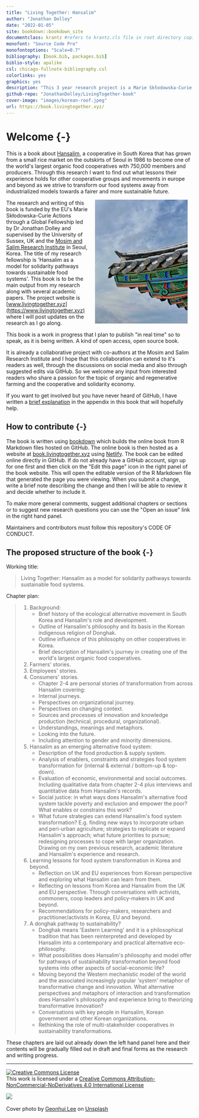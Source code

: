 ```yaml
--- 
title: "Living Together: Hansalim"
author: "Jonathan Dolley"
date: "2022-01-05"
site: bookdown::bookdown_site
documentclass: krantz #refers to krantz.cls file in root directory copied from Robinlovelace/geocompr
monofont: "Source Code Pro"
monofontoptions: "Scale=0.7"
bibliography: [book.bib, packages.bib]
biblio-style: apalike
csl: chicago-fullnote-bibliography.csl
colorlinks: yes
graphics: yes
description: "This 3 year research project is a Marie Skłodowska-Curie Action - Global Fellowship led by Dr Jonathan Dolley and supervised by the Science Policy Research Unit (SPRU, University of Sussex Business School, UK) and the Mosim and Salim Research Institute (South Korea). Through this project I am investigating the story of the Korean cooperative, Hansalim, which grew from a small rice market on the outskirts of Seoul in 1986 to become one of the worlds largest organic food cooperatives with 750,000 members and producers. I want to find out what lessons their experience holds for other cooperative groups and movements in the UK and EU as we strive to transform our food systems away from industrialized models towards a fairer and more sustainable future. Hence the title of the fellowship: 'Hansalim as a model for solidarity pathways towards sustainable food systems'. This book is to be the main output from my research."
github-repo: "JonathanDolley/LivingTogether-book"
cover-image: "images/korean-roof.jpeg"
url: https://book.livingtogether.xyz/
---
```


# Welcome {-}

This is a book about [Hansalim](http://www.hansalim.or.kr/), a cooperative in South Korea that has grown from a small rice market on the outskirts of Seoul in 1986 to become one of the world's largest organic food cooperatives with 750,000 members and producers. Through this research I want to find out what lessons their experience holds for other cooperative groups and movements in europe and beyond as we strive to transform our food systems away from industrialized models towards a fairer and more sustainable future.

<a><img src="images/korean-roof.jpeg" width="250" height="" alt="Placeholder for book cover" align="right" style="margin: 0 1em 0 1em" /></a>

<!--The writing of this book also provides an opportunity for Hansalim and their research center, Mosim, to reflect on their experience and the successes and challenges they have faced along the way. By thinking critically about their own story I believe -->

The research and writing of this book is funded by the EU's Marie Skłodowska-Curie Actions through a Global Fellowship led by Dr Jonathan Dolley and supervised by the University of Sussex, UK and the [Mosim and Salim Research Institute](http://www.mosim.or.kr/) in Seoul, Korea. The title of my research fellowship is 'Hansalim as a model for solidarity pathways towards sustainable food systems'. This book is to be the main output from my research along with several academic papers. The project website is [www.livingtogether.xyz](https://www.livingtogether.xyz) where I will post updates on the research as I go along.

This book is a work in progress that I plan to publish "in real time" so to speak, as it is being written. A kind of open access, open source book.

It is already a collaborative project with co-authors at the Mosim and Salim Research Institute and I hope that this collaboration can extend to it's readers as well, through the discussions on social media and also through suggested edits via GitHub. So we welcome any input from interested readers who share a passion for the topic of organic and regenerative farming and the cooperative and solidarity economy.

If you want to get involved but you have never heard of GitHub, I have written a [brief explanation](/github.html) in the appendix in this book that will hopefully help. 

## How to contribute {-}

The book is written using [bookdown](https://bookdown.org/yihui/bookdown/) which builds the online book from R Markdown files hosted on GitHub. The online book is then hosted as a website at [book.livingtogether.xyz](https://book.livingtogether.xyz) using [Netlify](https://www.netlify.com/). The book can be edited online directly in GitHub. If do not already have a GitHub account, sign up for one first and then click on the "Edit this page" icon in the right panel of the book website. This will open the editable version of the R Markdown file that generated the page you were viewing. When you submit a change, write a brief note describing the change and then I will be able to review it and decide whether to include it.

To make more general comments, suggest additional chapters or sections or to suggest new research questions you can use the "Open an issue" link in the right hand panel.

Maintainers and contributors must follow this repository's CODE OF CONDUCT.

## The proposed structure of the book {-}

Working title:

> Living Together: Hansalim as a model for solidarity pathways towards sustainable food systems.

Chapter plan:

> 1.	Background:
>       -	Brief history of the ecological alternative movement in South Korea and Hansalim's role and development.
>       -	Outline of Hansalim's philosophy and its basis in the Korean indigenous religion of Donghak.
>       -	Outline influence of this philosophy on other cooperatives in Korea.
>       -	Brief description of Hansalim's journey in creating one of the world's largest organic food cooperatives.
> 2.	Farmers' stories.
> 3.	Employees' stories.
> 4.	Consumers' stories.
>       -   Chapter 2-4 are personal stories of transformation from across Hansalim covering:
>       -	Internal journeys.
>       -	Perspectives on organizational journey.
>       -	Perspectives on changing context.
>       -	Sources and processes of innovation and knowledge production (technical, procedural, organizational).
>       -	Understandings, meanings and metaphors.
>       -	Looking into the future.
>       -	Including attention to gender and minority dimensions.
> 5.	Hansalim as an emerging alternative food system:
>       -	Description of the food production & supply system.
>       -	Analysis of enablers, constraints and strategies food system transformation for (internal & external / bottom-up & top-down).
>       -	Evaluation of economic, environmental and social outcomes. Including qualitative data from chapter 2-4 plus interviews and quantitative data from Hansalim's records.
>       -	Social justice: in what ways does Hansalim's alternative food system tackle poverty and exclusion and empower the poor? What enables or constrains this work?
>       -	What future strategies can extend Hansalim's food system transformation? E.g. finding new ways to incorporate urban and peri-urban agriculture; strategies to replicate or expand Hansalim's approach; what future priorities to pursue; redesigning processes to cope with larger organization. Drawing on my own previous research, academic literature and Hansalim's experience and research.
>   6.	Learning lessons for food system transformation in Korea and beyond.
>       -	Reflection on UK and EU experiences from Korean perspective and exploring what Hansalim can learn from them.
>       -	Reflecting on lessons from Korea and Hansalim from the UK and EU perspective. Through conversations with activists, commoners, coop leaders and policy-makers in UK and beyond.
>       -	Recommendations for policy-makers, researchers and practitioner/activists in Korea, EU and beyond.
> 7.	A donghak pathway to sustainability?
>       -	Donghak means 'Eastern Learning' and it is a philosophical tradition that has been reinterpreted and developed by Hansalim into a contemporary and practical alternative eco-philosophy.
>       -	What possibilities does Hansalim's philosophy and model offer for pathways of sustainability transformation beyond food systems into other aspects of social-economic life?
>       -	Moving beyond the Western mechanistic model of the world and the associated increasingly popular 'system' metaphor of transformative change and innovation. What alternative perspectives and metaphors of interaction and transformation does Hansalim's philosophy and experience bring to theorizing transformative innovation?
>       -	Conversations with key people in Hansalim, Korean government and other Korean organizations.
>       -	Rethinking the role of multi-stakeholder cooperatives in sustainability transformations.

These chapters are laid out already down the left hand panel here and their contents will be gradually filled out in draft and final forms as the research and writing progress.

<hr>

<a rel="license" href="http://creativecommons.org/licenses/by-nc-nd/4.0/"><img alt="Creative Commons License" style="border-width:0" src="https://i.creativecommons.org/l/by-nc-nd/4.0/88x31.png" /></a><br />This work is licensed under a <a rel="license" href="http://creativecommons.org/licenses/by-nc-nd/4.0/">Creative Commons Attribution-NonCommercial-NoDerivatives 4.0 International License</a>

<a href="https://www.netlify.com"><img src="https://www.netlify.com/img/global/badges/netlify-color-accent.svg"/></a>

Cover photo by <a href="https://unsplash.com/@flutto?utm_source=unsplash&utm_medium=referral&utm_content=creditCopyText">Geonhui Lee</a> on <a href="https://unsplash.com/s/photos/korean?utm_source=unsplash&utm_medium=referral&utm_content=creditCopyText">Unsplash</a>
